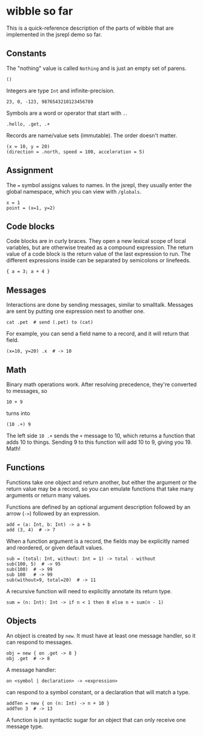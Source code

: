 
# wibble so far

This is a quick-reference description of the parts of wibble that are implemented in the jsrepl demo so far.

## Constants

The "nothing" value is called `Nothing` and is just an empty set of parens.

    ()

Integers are type `Int` and infinite-precision.

    23, 0, -123, 9876543210123456789

Symbols are a word or operator that start with `.`.

    .hello, .get, .+

Records are name/value sets (immutable). The order doesn't matter.

    (x = 10, y = 20)
    (direction = .north, speed = 100, acceleration = 5)

## Assignment

The `=` symbol assigns values to names. In the jsrepl, they usually enter the global namespace, which you can view with `/globals`.

    x = 1
    point = (x=1, y=2)

## Code blocks

Code blocks are in curly braces. They open a new lexical scope of local variables, but are otherwise treated as a compound expression. The return value of a code block is the return value of the last expression to run. The different expressions inside can be separated by semicolons or linefeeds.

    { a = 3; a + 4 }

## Messages

Interactions are done by sending messages, similar to smalltalk. Messages are sent by putting one expression next to another one.

    cat .pet  # send (.pet) to (cat)

For example, you can send a field name to a record, and it will return that field.

    (x=10, y=20) .x  # -> 10

## Math

Binary math operations work. After resolving precedence, they're converted to messages, so

    10 + 9

turns into

    (10 .+) 9

The left side `10 .+` sends the `+` message to 10, which returns a function that adds 10 to things. Sending 9 to this function will add 10 to 9, giving you 19. Math!

## Functions

Functions take one object and return another, but either the argument or the return value may be a record, so you can emulate functions that take many arguments or return many values.

Functions are defined by an optional argument description followed by an arrow (`->`) followed by an expression.

    add = (a: Int, b: Int) -> a + b
    add (3, 4)  # -> 7

When a function argument is a record, the fields may be explicitly named and reordered, or given default values.

    sub = (total: Int, without: Int = 1) -> total - without
    sub(100, 5)  # -> 95
    sub(100)  # -> 99
    sub 100   # -> 99
    sub(without=9, total=20)  # -> 11

A recursive function will need to explicitly annotate its return type.

    sum = (n: Int): Int -> if n < 1 then 0 else n + sum(n - 1)

## Objects

An object is created by `new`. It must have at least one message handler, so it can respond to messages.

    obj = new { on .get -> 8 }
    obj .get  # -> 8

A message handler:

    on <symbol | declaration> -> <expression>

can respond to a symbol constant, or a declaration that will match a type.

    addTen = new { on (n: Int) -> n + 10 }
    addTen 3  # -> 13

A function is just syntactic sugar for an object that can only receive one message type.
